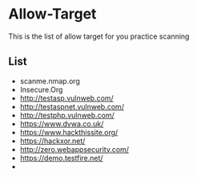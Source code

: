 # Allow-Target
This is the list of allow target for you practice scanning

## List
- scanme.nmap.org
- Insecure.Org
- http://testasp.vulnweb.com/
- http://testaspnet.vulnweb.com/
- http://testphp.vulnweb.com/
- https://www.dvwa.co.uk/
- https://www.hackthissite.org/
- https://hackxor.net/
- http://zero.webappsecurity.com/
- https://demo.testfire.net/
- 

